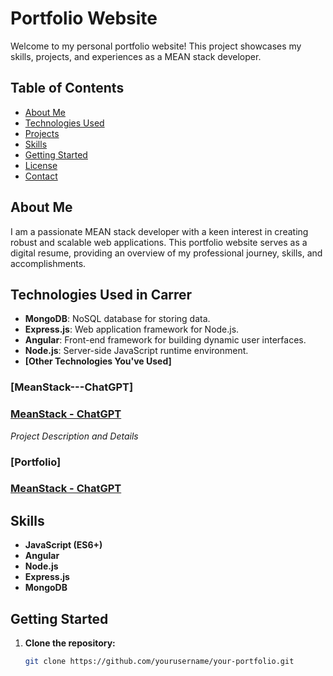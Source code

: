 # Portfolio Website

Welcome to my personal portfolio website! This project showcases my skills, projects, and experiences as a MEAN stack developer.

## Table of Contents

- [About Me](#about-me)
- [Technologies Used](#technologies-used)
- [Projects](#projects)
- [Skills](#skills)
- [Getting Started](#getting-started)
- [License](#license)
- [Contact](#contact)

## About Me

I am a passionate MEAN stack developer with a keen interest in creating robust and scalable web applications. This portfolio website serves as a digital resume, providing an overview of my professional journey, skills, and accomplishments.

## Technologies Used in Carrer

- **MongoDB**: NoSQL database for storing data.
- **Express.js**: Web application framework for Node.js.
- **Angular**: Front-end framework for building dynamic user interfaces.
- **Node.js**: Server-side JavaScript runtime environment.
- **[Other Technologies You've Used]**



### [MeanStack---ChatGPT]

### [MeanStack - ChatGPT](https://github.com/supersaiyancoder/MeanStack---ChatGPT)


*Project Description and Details*

### [Portfolio]

### [MeanStack - ChatGPT](https://github.com/supersaiyancoder/Portfolio)





## Skills

- **JavaScript (ES6+)**
- **Angular**
- **Node.js**
- **Express.js**
- **MongoDB**



## Getting Started

1. **Clone the repository:**

   ```bash
   git clone https://github.com/yourusername/your-portfolio.git

